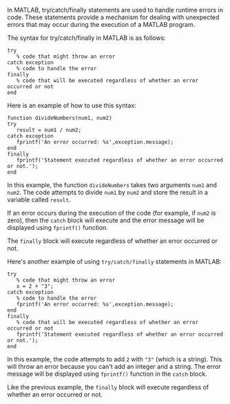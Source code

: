 In MATLAB, try/catch/finally statements are used to handle runtime errors in code. These statements provide a mechanism for dealing with unexpected errors that may occur during the execution of a MATLAB program. 

The syntax for try/catch/finally in MATLAB is as follows:

```
try
   % code that might throw an error
catch exception
   % code to handle the error
finally
   % code that will be executed regardless of whether an error occurred or not
end
```

Here is an example of how to use this syntax:

```
function divideNumbers(num1, num2)
try
   result = num1 / num2;
catch exception
   fprintf('An error occurred: %s',exception.message);
end
finally
   fprintf('Statement executed regardless of whether an error occurred or not.');
end
```

In this example, the function `divideNumbers` takes two arguments `num1` and `num2`. The code attempts to divide `num1` by `num2` and store the result in a variable called `result`.

If an error occurs during the execution of the code (for example, if `num2` is zero), then the `catch` block will execute and the error message will be displayed using `fprintf()` function. 

The `finally` block will execute regardless of whether an error occurred or not. 

Here's another example of using `try/catch/finally` statements in MATLAB:

```
try
   % code that might throw an error
   x = 2 + "3";
catch exception
   % code to handle the error
   fprintf('An error occurred: %s',exception.message);
end
finally
   % code that will be executed regardless of whether an error occurred or not
   fprintf('Statement executed regardless of whether an error occurred or not.');
end
```

In this example, the code attempts to add `2` with `"3"` (which is a string). This will throw an error because you can't add an integer and a string. The error message will be displayed using `fprintf()` function in the `catch` block. 

Like the previous example, the `finally` block will execute regardless of whether an error occurred or not.